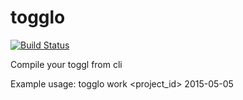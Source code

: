 # togglo

[![Build Status](https://travis-ci.org/fain182/togglo.svg?branch=master)](https://travis-ci.org/fain182/togglo)

Compile your toggl from cli

Example usage:
togglo work <project_id> 2015-05-05

